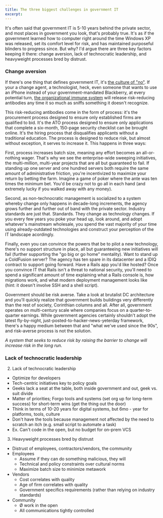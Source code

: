 ```yaml
---
title: The three biggest challenges in government IT
excerpt:
---
```


It's often said that government IT is 5-10 years behind the private sector, and most places in government you look, that's probably true. It's as if the government learned how to computer right around the time Windows XP was released, set its comfort level for risk, and has maintained purposeful blinders to progress since. But why? I'd argue there are three key factors keeping it there: change aversion, lack of technocratic leadership, and heavyweight processes bred by distrust.

### Change aversion

If there's one thing that defines government IT, it's [the culture of "no"](http://blog.dobt.co/2015/02/24/culture-of-no/). If your a change agent, a technologist, heck, even someone that wants to use an iPhone instead of your government-mandated Blackberry, at every potential turn, [the organizational immune system](http://ben.balter.com/2014/03/21/want-to-innovate-in-government-focus-on-culture/#bureaucracy-is-an-organism) will release risk-reducing antibodies any time it so much as sniffs something it doesn't recognize.

This risk-reducing antibodies come in the form of process: it's the procurement process designed to ensure only established firms are qualified to bid. It's the ATO process designed to ensure only applications that complete a six-month, 150-page security checklist can be brought online. It's the hiring process that disqualifies applicants without a traditional education. The process is designed to reduce risk, but almost without exception, it serves to increase it. This happens in three ways:

First, process increases batch size, meaning any effort becomes an all-or-nothing wager. That's why we see the enterprise-wide sweeping initiatives, the multi-million, multi-year projects that are all but guaranteed to fail. If standing up one server and one hundred servers both require the same amount of administrative friction, you're incentivized to maximize your return by betting the farm. Imagine a game of poker where the ante was ten times the minimum bet. You'd be crazy not to go all in each hand (and extremely lucky if you walked away with any money).

Second, as non-technocratic management is socialized to a system whereby change only happens in decade-long increments, the agency grows further and further out of band with the private sector. Industry standards are just that. Standards. They change as technology changes. If you every few years you poke your head up, look around, and adopt whatever's mainstream wholesale, you spend the vast majority of your time using already-outdated technologies and construct your perception of the IT landscape acordingly.

Finally, even you can convince the powers that be to pilot a new technology, there's no support structure in place, all but guaranteeing new initiatives will fail (further supporting the "go big or go home" mentality). Want to stand up a ColdFusion server? The agency has ten spare in its datacenter and a IDIQ contract to support going forward. Have a Rails app you'd like hosted? Once you convince IT that Rails isn't a threat to national security, you'll need to spend a significant amount of time explaining what a Rails console is, how migrations work, and what modern deployment management looks like (hint: it doesn't involve SSH and a shell script).

Government should be risk averse. Take a look at brutalist DC architecture and you'll quickly realize that government builds buildings very differently than the rest of society, Corinthian columns and all. After all, government operates on multi-century scale where companies focus on a quarter-to-quarter earnings. While government agencies certainly shouldn't adopt the latest fly-by-night, just-posted-to-hacker-news-yeterday framework, there's a happy medium between that and "what we've used since the 90s", and risk-averse process is not the solution.

*A system that seeks to reduce risk by raising the barrier to change will increase risk in the long run.*

### Lack of technocratic leadership



2. Lack of technocratic leadership
  * Optimize for developers
  * Tech-centric initiatives key to policy goals
  * Geeks lack a seat at the table, both inside government and out, geek vs. suit divide
  * Matter of priorities; Forgo tools and systems (set org up for long-term success) for short-term wins (get the thing out the door)
  * Think in terms of 10-20 years for digital systems, but 6mo - year for platforms, tools, culture
  * Don't have the tools because management not affected by the need to scratch an itch (e.g. small script to automate a task)
  * Ex. Can't code in the open, but no budget for on-prem VCS

3. Heavyweight processes bred by distrust
  * Distrust of employees, contractors/vendors, the community
  * Employees
    * Assume if they can do something malicious, they will
    * Technical and policy constraints over cultural norms
    * Maximize batch size to minimize metawork
  * Vendors
    * Cost correlates with quality
    * Age of firm correlates with quality
    * Government specifics requirements (rather than relying on industry standards)
  * Community
    * Ø work in the open
    * All communications tightly controlled
